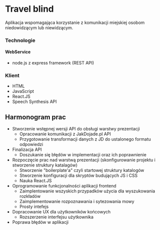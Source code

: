 # Travel blind
Aplikacja wspomagająca korzystanie z komunikacji miejskiej osobom niedowidzącym lub niewidzącym.

### Technologie
#### WebService

  - node.js z express framework (REST API)

### Klient
  - HTML
  - JavaScript
  - React.JS 
  - Speech Synthesis API

## Harmonogram prac
    
  - Stworzenie wstępnej wersji API do obsługi warstwy prezentacji
    - Opracowanie komunikacji z JakDojade.pl API
    - Przygotowanie transformacji danych z JD do ustalonego formatu odpowiedzi 
  - Finalizacja API
    - Doszukanie się błędów w implementacji oraz ich poprawnienie
  - Rozpoczęcie prac nad warstwą prezentacji (skonfigurowanie projektu i stworzenie struktury katalagów)
    - Stworzenie "boilerplate'a" czyli startowej struktury katalogów
    - Stworzenie konfiguracji dla skryptów budujących JS i CSS
    - Nauka React.JS
  - Oprogramowanie funkcjonalności aplikacji frontend
    - Zaimplentowanie wszyskich przypadków użycia dla wyszukowania rozkładów
    - Zaimplementowanie rozpoznawania i sytezowania mowy
    - Prosty intefejs
  - Dopracowanie UX dla użytkowników końcowych
    - Rozszerzenie interfejsu użytkownika 
  - Poprawa błędów w aplikacji